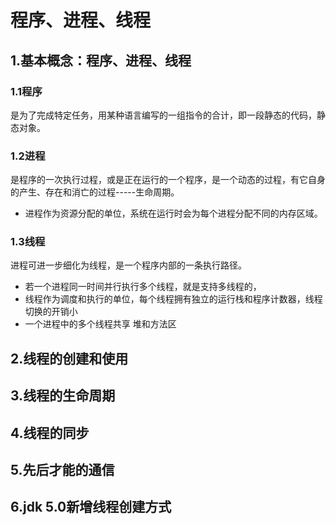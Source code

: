# 程序、进程、线程

## 1.基本概念：程序、进程、线程

### 1.1程序
是为了完成特定任务，用某种语言编写的一组指令的合计，即一段静态的代码，静态对象。

### 1.2进程
是程序的一次执行过程，或是正在运行的一个程序，是一个动态的过程，有它自身的产生、存在和消亡的过程-----生命周期。
* 进程作为资源分配的单位，系统在运行时会为每个进程分配不同的内存区域。

### 1.3线程
进程可进一步细化为线程，是一个程序内部的一条执行路径。
* 若一个进程同一时间并行执行多个线程，就是支持多线程的，
* 线程作为调度和执行的单位，每个线程拥有独立的运行栈和程序计数器，线程切换的开销小
* 一个进程中的多个线程共享 堆和方法区

## 2.线程的创建和使用

## 3.线程的生命周期

## 4.线程的同步

## 5.先后才能的通信

## 6.jdk 5.0新增线程创建方式